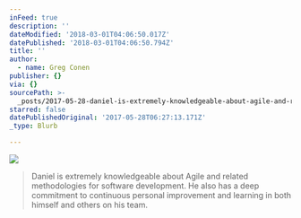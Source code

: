 ```yaml
---
inFeed: true
description: ''
dateModified: '2018-03-01T04:06:50.017Z'
datePublished: '2018-03-01T04:06:50.794Z'
title: ''
author:
  - name: Greg Conen
publisher: {}
via: {}
sourcePath: >-
  _posts/2017-05-28-daniel-is-extremely-knowledgeable-about-agile-and-related-me.md
starred: false
datePublishedOriginal: '2017-05-28T06:27:13.171Z'
_type: Blurb

---
```

![](https://the-grid-user-content.s3-us-west-2.amazonaws.com/0fd41473-86a6-4f46-b3e9-bd2c81c0d83a.jpg)

> Daniel is extremely knowledgeable about Agile and related methodologies for software development. He also has a deep commitment to continuous personal improvement and learning in both himself and others on his team.